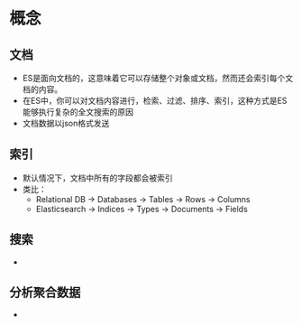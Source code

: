 # 概念
## 文档
- ES是面向文档的，这意味着它可以存储整个对象或文档，然而还会索引每个文档的内容。
- 在ES中，你可以对文档内容进行，检索、过滤、排序、索引，这种方式是ES能够执行复杂的全文搜索的原因
- 文档数据以json格式发送

## 索引
- 默认情况下，文档中所有的字段都会被索引
- 类比：
	- Relational DB -> Databases -> Tables -> Rows -> Columns
	- Elasticsearch -> Indices   -> Types  -> Documents -> Fields

## 搜索
- 

## 分析聚合数据
- 

